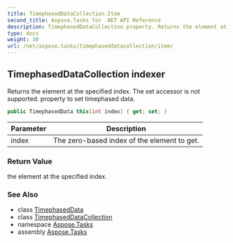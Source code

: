 ```yaml
---
title: TimephasedDataCollection.Item
second_title: Aspose.Tasks for .NET API Reference
description: TimephasedDataCollection property. Returns the element at the specified index. The set accessor is not supported. property to set timephased data
type: docs
weight: 30
url: /net/aspose.tasks/timephaseddatacollection/item/
---
```

## TimephasedDataCollection indexer

Returns the element at the specified index. The set accessor is not supported. property to set timephased data.

```csharp
public TimephasedData this[int index] { get; set; }
```

| Parameter | Description |
| --- | --- |
| index | The zero-based index of the element to get. |

### Return Value

the element at the specified index.

### See Also

* class [TimephasedData](../../timephaseddata/)
* class [TimephasedDataCollection](../)
* namespace [Aspose.Tasks](../../timephaseddatacollection/)
* assembly [Aspose.Tasks](../../../)


